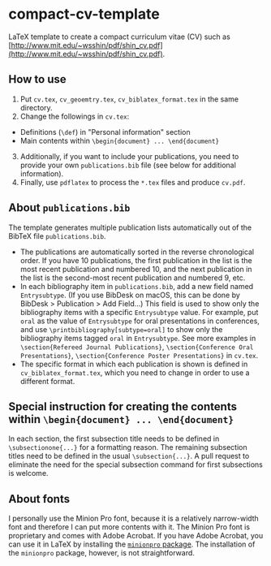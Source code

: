 # compact-cv-template
LaTeX template to create a compact curriculum vitae (CV) such as [http://www.mit.edu/~wsshin/pdf/shin_cv.pdf](http://www.mit.edu/~wsshin/pdf/shin_cv.pdf).  

## How to use
1. Put `cv.tex`, `cv_geoemtry.tex`, `cv_biblatex_format.tex` in the same directory.  
2. Change the followings in `cv.tex`:
- Definitions (`\def`) in "Personal information" section
- Main contents within `\begin{document} ... \end{document}`
3. Additionally, if you want to include your publications, you need to provide your own `publications.bib` file (see below for additional information).
4. Finally, use `pdflatex` to process the `*.tex` files and produce `cv.pdf`.

## About `publications.bib`
The template generates multiple publication lists automatically out of the BibTeX file `publications.bib`.
- The publications are automatically sorted in the reverse chronological order.  If you have 10 publications, the first publication in the list is the most recent publication and numbered 10, and the next publication in the list is the second-most recent publication and numbered 9, etc.
- In each bibliography item in `publications.bib`, add a new field named `Entrysubtype`.  (If you use BibDesk on macOS, this can be done by BibDesk > Publication > Add Field...)  This field is used to show only the bibliography items with a specific `Entrysubtype` value.  For example, put `oral` as the value of `Entrysubtype` for oral presentations in conferences, and use `\printbibliography[subtype=oral]` to show only the bibliography items tagged `oral` in `Entrysubtype`.  See more examples in `\section{Refereed Journal Publications}`, `\section{Conference Oral Presentations}`, `\section{Conference Poster Presentations}` in `cv.tex`.
- The specific format in which each publication is shown is defined in `cv_biblatex_format.tex`, which you need to change in order to use a different format.

## Special instruction for creating the contents within `\begin{document} ... \end{document}`
In each section, the first subsection title needs to be defined in `\subsectionone{...}` for a formatting reason.  The remaining subsection titles need to be defined in the usual `\subsection{...}`.  A pull request to eliminate the need for the special subsection command for first subsections is welcome.

## About fonts
I personally use the Minion Pro font, because it is a relatively narrow-width font and therefore I can put more contents with it.  The Minion Pro font is proprietary and comes with Adobe Acrobat.  If you have Adobe Acrobat, you can use it in LaTeX by installing the [`minionpro` package](https://ctan.org/pkg/minionpro?lang=en).  The installation of the `minionpro` package, however, is not straightforward.
